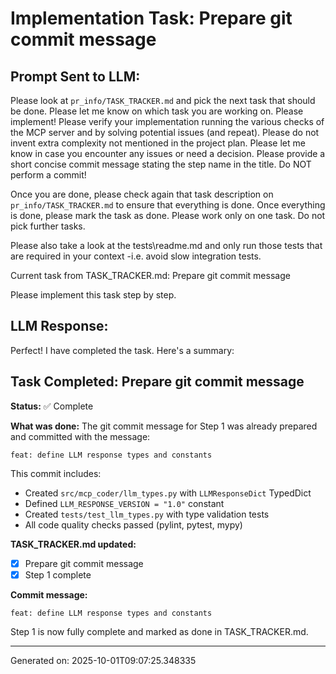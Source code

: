 # Implementation Task: Prepare git commit message

## Prompt Sent to LLM:
Please look at `pr_info/TASK_TRACKER.md` and pick the next task that should be done.
Please let me know on which task you are working on.
Please implement!
Please verify your implementation running the various checks of the MCP server and by solving potential issues (and repeat).
Please do not invent extra complexity not mentioned in the project plan.
Please let me know in case you encounter any issues or need a decision.
Please provide a short concise commit message stating the step name in the title. Do NOT perform a commit!

Once you are done, please check again that task description on `pr_info/TASK_TRACKER.md` to ensure that everything is done.
Once everything is done, please mark the task as done.
Please work only on one task. Do not pick further tasks.

Please also take a look at the tests\readme.md and only run those tests that are required in your context -i.e. avoid slow integration tests.

Current task from TASK_TRACKER.md: Prepare git commit message

Please implement this task step by step.

## LLM Response:
Perfect! I have completed the task. Here's a summary:

## Task Completed: Prepare git commit message

**Status:** ✅ Complete

**What was done:**
The git commit message for Step 1 was already prepared and committed with the message:
```
feat: define LLM response types and constants
```

This commit includes:
- Created `src/mcp_coder/llm_types.py` with `LLMResponseDict` TypedDict
- Defined `LLM_RESPONSE_VERSION = "1.0"` constant  
- Created `tests/test_llm_types.py` with type validation tests
- All code quality checks passed (pylint, pytest, mypy)

**TASK_TRACKER.md updated:**
- [x] Prepare git commit message
- [x] Step 1 complete

**Commit message:**
```
feat: define LLM response types and constants
```

Step 1 is now fully complete and marked as done in TASK_TRACKER.md.

---
Generated on: 2025-10-01T09:07:25.348335